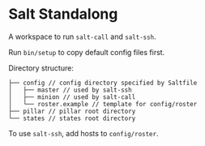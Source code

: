 # Salt Standalong

A workspace to run `salt-call` and `salt-ssh`.

Run `bin/setup` to copy default config files first.

Directory structure:

```
├── config // config directory specified by Saltfile 
│   ├── master // used by salt-ssh
│   ├── minion // used by salt-call
│   └── roster.example // template for config/roster
├── pillar // pillar root directory
└── states // states root directory
```

To use `salt-ssh`, add hosts to `config/roster`.
